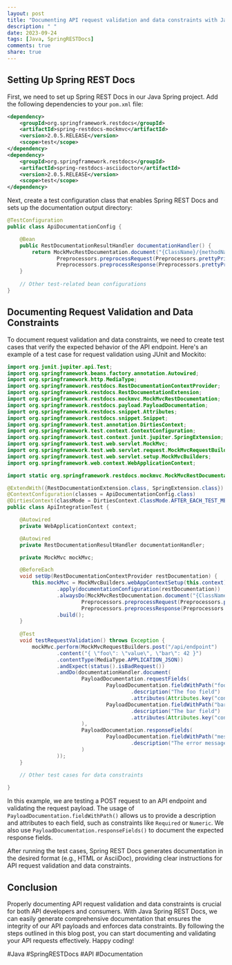 ```yaml
---
layout: post
title: "Documenting API request validation and data constraints with Java Spring REST Docs"
description: " "
date: 2023-09-24
tags: [Java, SpringRESTDocs]
comments: true
share: true
---
```


## Setting Up Spring REST Docs

First, we need to set up Spring REST Docs in our Java Spring project. Add the following dependencies to your `pom.xml` file:

```xml
<dependency>
    <groupId>org.springframework.restdocs</groupId>
    <artifactId>spring-restdocs-mockmvc</artifactId>
    <version>2.0.5.RELEASE</version>
    <scope>test</scope>
</dependency>
<dependency>
    <groupId>org.springframework.restdocs</groupId>
    <artifactId>spring-restdocs-asciidoctor</artifactId>
    <version>2.0.5.RELEASE</version>
    <scope>test</scope>
</dependency>
```

Next, create a test configuration class that enables Spring REST Docs and sets up the documentation output directory:

```java
@TestConfiguration
public class ApiDocumentationConfig {

    @Bean
    public RestDocumentationResultHandler documentationHandler() {
        return MockMvcRestDocumentation.document("{ClassName}/{methodName}",
                Preprocessors.preprocessRequest(Preprocessors.prettyPrint()),
                Preprocessors.preprocessResponse(Preprocessors.prettyPrint()));
    }
    
    // Other test-related bean configurations
}
```

## Documenting Request Validation and Data Constraints

To document request validation and data constraints, we need to create test cases that verify the expected behavior of the API endpoint. Here's an example of a test case for request validation using JUnit and Mockito:

```java
import org.junit.jupiter.api.Test;
import org.springframework.beans.factory.annotation.Autowired;
import org.springframework.http.MediaType;
import org.springframework.restdocs.RestDocumentationContextProvider;
import org.springframework.restdocs.RestDocumentationExtension;
import org.springframework.restdocs.mockmvc.MockMvcRestDocumentation;
import org.springframework.restdocs.payload.PayloadDocumentation;
import org.springframework.restdocs.snippet.Attributes;
import org.springframework.restdocs.snippet.Snippet;
import org.springframework.test.annotation.DirtiesContext;
import org.springframework.test.context.ContextConfiguration;
import org.springframework.test.context.junit.jupiter.SpringExtension;
import org.springframework.test.web.servlet.MockMvc;
import org.springframework.test.web.servlet.request.MockMvcRequestBuilders;
import org.springframework.test.web.servlet.setup.MockMvcBuilders;
import org.springframework.web.context.WebApplicationContext;

import static org.springframework.restdocs.mockmvc.MockMvcRestDocumentation.documentationConfiguration;

@ExtendWith({RestDocumentationExtension.class, SpringExtension.class})
@ContextConfiguration(classes = ApiDocumentationConfig.class)
@DirtiesContext(classMode = DirtiesContext.ClassMode.AFTER_EACH_TEST_METHOD)
public class ApiIntegrationTest {

    @Autowired
    private WebApplicationContext context;

    @Autowired
    private RestDocumentationResultHandler documentationHandler;

    private MockMvc mockMvc;

    @BeforeEach
    void setUp(RestDocumentationContextProvider restDocumentation) {
        this.mockMvc = MockMvcBuilders.webAppContextSetup(this.context)
                .apply(documentationConfiguration(restDocumentation))
                .alwaysDo(MockMvcRestDocumentation.document("{ClassName}/{methodName}",
                        Preprocessors.preprocessRequest(Preprocessors.prettyPrint()),
                        Preprocessors.preprocessResponse(Preprocessors.prettyPrint())))
                .build();
    }
    
    @Test
    void testRequestValidation() throws Exception {
        mockMvc.perform(MockMvcRequestBuilders.post("/api/endpoint")
                .content("{ \"foo\": \"value\", \"bar\": 42 }")
                .contentType(MediaType.APPLICATION_JSON))
                .andExpect(status().isBadRequest())
                .andDo(documentationHandler.document(
                        PayloadDocumentation.requestFields(
                                PayloadDocumentation.fieldWithPath("foo")
                                        .description("The foo field")
                                        .attributes(Attributes.key("constraints").value("Required")),
                                PayloadDocumentation.fieldWithPath("bar")
                                        .description("The bar field")
                                        .attributes(Attributes.key("constraints").value("Required, Numeric"))
                        ),
                        PayloadDocumentation.responseFields(
                                PayloadDocumentation.fieldWithPath("message")
                                        .description("The error message")
                        )
                ));
    }
    
    // Other test cases for data constraints

}
```

In this example, we are testing a POST request to an API endpoint and validating the request payload. The usage of `PayloadDocumentation.fieldWithPath()` allows us to provide a description and attributes to each field, such as constraints like `Required` or `Numeric`. We also use `PayloadDocumentation.responseFields()` to document the expected response fields.

After running the test cases, Spring REST Docs generates documentation in the desired format (e.g., HTML or AsciiDoc), providing clear instructions for API request validation and data constraints.

## Conclusion

Properly documenting API request validation and data constraints is crucial for both API developers and consumers. With Java Spring REST Docs, we can easily generate comprehensive documentation that ensures the integrity of our API payloads and enforces data constraints. By following the steps outlined in this blog post, you can start documenting and validating your API requests effectively. Happy coding!

#Java #SpringRESTDocs #API #Documentation